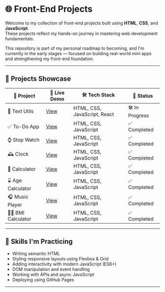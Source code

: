 # 🌐 Front-End Projects

Welcome to my collection of front-end projects built using **HTML**, **CSS**, and **JavaScript**.  
These projects reflect my hands-on journey in mastering web development fundamentals.

This repository is part of my personal roadmap to becoming, and I'm currently in the early stages — focused on building real-world mini apps and strengthening my front-end foundation.

---

## 🚀 Projects Showcase

| 📁 Project | 🔗 Live Demo | 🛠️ Tech Stack | 📌 Status |
|------------|---------------|----------------|------------|
| 📄 Text Utils | [View](https://yourusername.github.io/front-end-projects/projects/text-utils/) | HTML, CSS, JavaScript, React | 🛠️ In Progress |
| ✅ To-Do App | [View](https://YuvrajTayal1202.github.io/Front-End-Projects/projects/To-Do-list/) | HTML, CSS, JavaScript | ✅ Completed |
| ⌚ Stop Watch | [View](https://yourusername.github.io/front-end-projects/projects/Stop-Watch/) | HTML, CSS, JavaScript | ✅ Completed |
| 🕰️ Clock | [View](https://yourusername.github.io/front-end-projects/projects/Clock/) | HTML, CSS, JavaScript | ✅ Completed |
| 📱 Calculator | [View](https://yourusername.github.io/front-end-projects/projects/calculator/) | HTML, CSS, JavaScript | ✅ Completed |
| ⌛ Age Calculator | [View](https://yourusername.github.io/front-end-projects/projects/age_cal/) | HTML, CSS, JavaScript | ✅ Completed |
| 🎧 Music Player | [View](https://yourusername.github.io/front-end-projects/projects/Music-Player/) | HTML, CSS, JavaScript | ✅ Completed |
| 🧑‍⚕️ BMI Calculator | [View](https://yourusername.github.io/front-end-projects/projects/BMI-Calculator/) | HTML, CSS, JavaScript | ✅ Completed |

---

## 🧠 Skills I'm Practicing

- Writing semantic HTML
- Styling responsive layouts using Flexbox & Grid
- Adding interactivity with modern JavaScript (ES6+)
- DOM manipulation and event handling
- Working with APIs and async JavaScript
- Deploying using GitHub Pages

---


